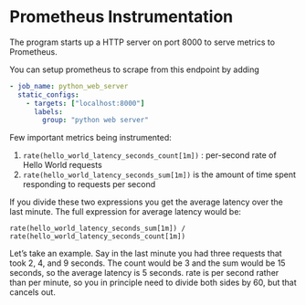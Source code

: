 # Prometheus Instrumentation

The program starts up a HTTP server on port 8000 to serve metrics to Prometheus.

You can setup prometheus to scrape from this endpoint by adding

```yaml
- job_name: python_web_server
  static_configs:
    - targets: ["localhost:8000"]
      labels:
        group: "python web server"
```

Few important metrics being instrumented:

1. `rate(hello_world_latency_seconds_count[1m])` : per-second rate of Hello World requests
2. `rate(hello_world_latency_seconds_sum[1m])` is the amount of time spent responding to requests per second

If you divide these two expressions you get the average latency over the last minute. The full expression for average latency would be:

```
rate(hello_world_latency_seconds_sum[1m]) / rate(hello_world_latency_seconds_count[1m])
```

Let’s take an example. Say in the last minute you had three requests that took 2, 4, and 9 seconds. The count would be 3 and the sum would be 15 seconds, so the average latency is 5 seconds. rate is per second rather than per minute, so you in principle need to divide both sides by 60, but that cancels out.

